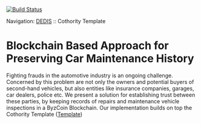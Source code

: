 [![Build Status](https://travis-ci.org/dedis/cothority_template.svg?branch=master)](https://travis-ci.org/dedis/cothority_template)

Navigation: [DEDIS](https://github.com/dedis/doc/tree/master/README.md) ::
Cothority Template

# Blockchain Based Approach for Preserving Car Maintenance History

Fighting frauds in the automotive industry is an ongoing challenge. Concerned by this problem are not only the owners and potential buyers of second-hand vehicles, but also entities like insurance companies, garages, car dealers, police etc. We present a solution for establishing trust between these parties, by keeping records of repairs and maintenance vehicle inspections in a ByzCoin Blockchain.
 Our implementation builds on top the Cothority Template ([Template](https://github.com/dedis/cothority_template))
